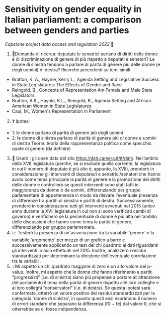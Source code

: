 # Sensitivity on gender equality in Italian parliament: a comparison between genders and parties 
_Capstone project data access and regulation 2022_ :dart:

1. :microscope:Domanda di ricerca: deputate le senatrici parlano di diritti delle donne e di discriminazione di genere di più rispetto a deputati e senatori? Le donne di sinistra tendono a parlare di parità di genere più delle donne (e degli uomini) di destra? 
Ricerche precedenti su temi simili
- Bratton, K. A., Haynie, Kerry L., Agenda Setting and Legislative Success in State Legislatures: The Effects of Gender and Race
- Reingold, B., Concepts of Representation Am Female and Male State Legislators
- Bratton, A.K., Haynie, K.L., Reingold, B., Agenda Setting and African American Women in State Legislatures
- Caul, M., Women's Representation in Parliament
2. :question:  Ipotesi
 - 1: le donne parlano di parità di genere più degli uomini
 - 2: le donne di sinistra parlano di parità di genere più di donne e uomini di destra
Teorie: teoria della rappresentanza politica come specchio, quote di genere (da definire)
3.	:open_file_folder: Userò i gli open data del sito https://dati.camera.it/it/dati/.
Nell’ambito della XVII legislatura (perché, se si esclude quella corrente, la legislatura in cui il numero di deputate è più alto è, appunto, la XVII), prenderò in considerazione gli interventi di deputate/i e senatrici/senatori che hanno avuto come tema principale la parità di genere e la promozione dei diritti delle donne e controllerò se questi interventi sono stati fatti in maggioranza da donne o da uomini, differenziando per gruppo parlamentare di appartenenza in modo da rilevare l’eventuale presenza di differenze tra partiti di sinistra e partiti di destra.
Successivamente, prenderò in considerazione tutti gli interventi avvenuti nel 2015 (unico anno durante la XVII legislatura in cui non si sono verificati cambi di governo) e verificherò se la percentuale di donne è più alta nell'ambito delle discussioni che hanno come tema la parità di genere, differenziando per gruppo parlamentare.  
4.	:chart_with_upwards_trend: Testerò la presenza di un'associazione tra la variabile 'genere' e la variabile 'argomento' per mezzo di un grafico a barre e successivamente applicando un test del chi quadrato ai dati riguardanti gli interventi in aula effettuati nel 2015. Inoltre, analizzerò i residui standardizzati per determinare la direzione dell'eventuale correlazione tra le variabili.
5. :bulb:Mi aspetto un chi quadrato maggiore di zero e un alto valore del p-value. Inoltre, mi aspetto che le donne che fanno riferimento a partiti “progressisti” (i.e. di sinistra) siano più propense a portare all’attenzione del parlamento il tema della parità di genere rispetto alle loro colleghe e ai loro colleghi “conservatori” (i.e. di destra). Se questa ipotesi sarà confermata, otterrò un valore positivo dei residui standardizzati per la categoria 'donne di sinistra', in quanto questi essi esprimono il numero di errori standard che separano la differenza (f0 − fe) dal valore 0, che si otterrebbe se ci fosse indipendenza.
 

